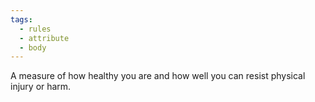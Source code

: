 ```yaml
---
tags:
  - rules
  - attribute
  - body
---
```

A measure of how healthy you are and how well you can resist physical injury or harm.